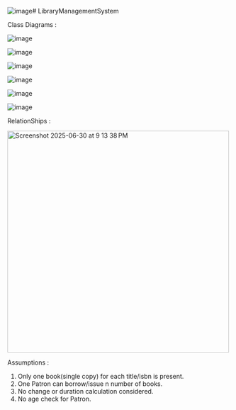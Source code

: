 ![image](https://github.com/user-attachments/assets/f8ccde3d-7081-428c-9be5-5e8aad1c0e59)# LibraryManagementSystem

Class Diagrams :


![image](https://github.com/user-attachments/assets/9d759a08-2390-4779-ae58-917c1bd1db99)

![image](https://github.com/user-attachments/assets/77c74958-1279-415d-8d5a-016af8a4a7cb)

![image](https://github.com/user-attachments/assets/dce9c090-5d3e-4ae5-86db-ce7811aeb87a)

![image](https://github.com/user-attachments/assets/bf581ded-beb9-440d-b5e2-e20f24e423f0)

![image](https://github.com/user-attachments/assets/e5ddf855-6817-4242-851e-5fc98597ed1e)

![image](https://github.com/user-attachments/assets/531bf34a-cf8d-4ddc-818e-c2ee798f5c5d)



RelationShips :


<img width="500" alt="Screenshot 2025-06-30 at 9 13 38 PM" src="https://github.com/user-attachments/assets/68de1d1c-b6dd-4641-9721-5f0134c4403e" />


Assumptions :

1. Only one book(single copy) for each title/isbn is present.
2. One Patron can borrow/issue n number of books.
3. No change or duration calculation considered.
4. No age check for Patron.







